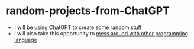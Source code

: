 # random-projects-from-ChatGPT

- I will be using ChatGPT to create some random stuff
- I will also take this opportunity to [mess around with other programming language](https://github.com/cpp-johnny/random-projects-from-ChatGPT/search?l=Brainfuck)
